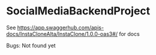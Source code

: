 # SocialMediaBackendProject

See https://app.swaggerhub.com/apis-docs/InstaCloneAlta/InstaClone/1.0.0-oas3#/ for docs

Bugs:
Not found yet
